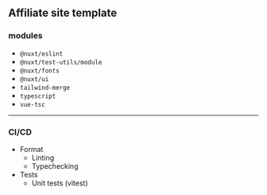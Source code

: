 ## Affiliate site template

### modules

- `@nuxt/eslint`
- `@nuxt/test-utils/module`
- `@nuxt/fonts`
- `@nuxt/ui`
- `tailwind-merge`
- `typescript`
- `vue-tsc`

---

### CI/CD

- Format
  - Linting
  - Typechecking
- Tests
  - Unit tests (vitest)

